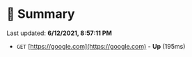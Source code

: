 # 📖 Summary
Last updated: **6/12/2021, 8:57:11 PM**

- `GET` [https://google.com](https://google.com) - **Up** (195ms)
